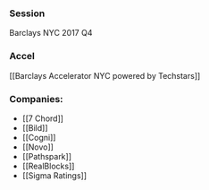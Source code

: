 
### Session
Barclays NYC 2017 Q4

### Accel
[[Barclays Accelerator NYC powered by Techstars]]

### Companies:
- [[7 Chord]]
- [[Bild]]
- [[Cogni]]
- [[Novo]]
- [[Pathspark]]
- [[RealBlocks]]
- [[Sigma Ratings]]


